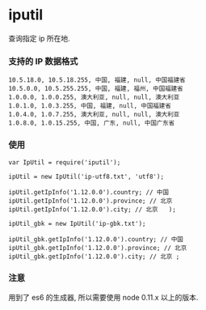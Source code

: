 iputil
======

查询指定 ip 所在地. 

### 支持的 IP 数据格式

```
10.5.18.0, 10.5.18.255, 中国, 福建, null, 中国福建省
10.5.0.0, 10.5.255.255, 中国, 福建, 福州, 中国福建省
1.0.0.0, 1.0.0.255, 澳大利亚, null, null, 澳大利亚
1.0.1.0, 1.0.3.255, 中国, 福建, null, 中国福建省
1.0.4.0, 1.0.7.255, 澳大利亚, null, null, 澳大利亚
1.0.8.0, 1.0.15.255, 中国, 广东, null, 中国广东省
```

### 使用

```
var IpUtil = require('iputil');

ipUtil = new IpUtil('ip-utf8.txt', 'utf8');

ipUtil.getIpInfo('1.12.0.0').country; // 中国
ipUtil.getIpInfo('1.12.0.0').province; // 北京 
ipUtil.getIpInfo('1.12.0.0').city; // 北京   );

ipUtil_gbk = new IpUtil('ip-gbk.txt');

ipUtil_gbk.getIpInfo('1.12.0.0').country; // 中国
ipUtil_gbk.getIpInfo('1.12.0.0').province; // 北京 
ipUtil_gbk.getIpInfo('1.12.0.0').city; // 北京 ;

```

### 注意
用到了 es6 的生成器, 所以需要使用 node 0.11.x 以上的版本.
